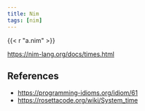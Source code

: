 ```yaml
---
title: Nim
tags: [nim]
---
```


{{< r "a.nim" >}}

<https://nim-lang.org/docs/times.html>

## References

- <https://programming-idioms.org/idiom/61>
- <https://rosettacode.org/wiki/System_time>
